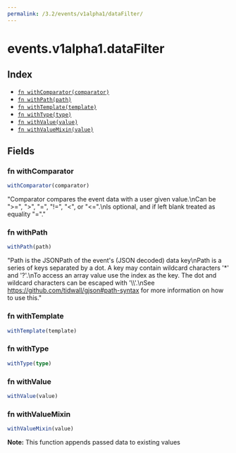 ```yaml
---
permalink: /3.2/events/v1alpha1/dataFilter/
---
```


# events.v1alpha1.dataFilter



## Index

* [`fn withComparator(comparator)`](#fn-withcomparator)
* [`fn withPath(path)`](#fn-withpath)
* [`fn withTemplate(template)`](#fn-withtemplate)
* [`fn withType(type)`](#fn-withtype)
* [`fn withValue(value)`](#fn-withvalue)
* [`fn withValueMixin(value)`](#fn-withvaluemixin)

## Fields

### fn withComparator

```ts
withComparator(comparator)
```

"Comparator compares the event data with a user given value.\nCan be \">=\", \">\", \"=\", \"!=\", \"<\", or \"<=\".\nIs optional, and if left blank treated as equality \"=\"."

### fn withPath

```ts
withPath(path)
```

"Path is the JSONPath of the event's (JSON decoded) data key\nPath is a series of keys separated by a dot. A key may contain wildcard characters '*' and '?'.\nTo access an array value use the index as the key. The dot and wildcard characters can be escaped with '\\\\'.\nSee https://github.com/tidwall/gjson#path-syntax for more information on how to use this."

### fn withTemplate

```ts
withTemplate(template)
```



### fn withType

```ts
withType(type)
```



### fn withValue

```ts
withValue(value)
```



### fn withValueMixin

```ts
withValueMixin(value)
```



**Note:** This function appends passed data to existing values